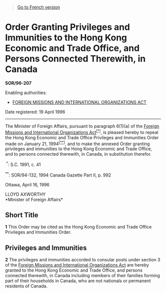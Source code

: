 > [Go to French version](/fr/Règlements/Décrets,%20ordonnances%20et%20règlements%20statutaires/96/207.md)

# Order Granting Privileges and Immunities to the Hong Kong Economic and Trade Office, and Persons Connected Therewith, in Canada

**SOR/96-207**

Enabling authorities: 
- [FOREIGN MISSIONS AND INTERNATIONAL ORGANIZATIONS ACT](/en/Acts/Statutes%20of%20Canada/1991/c.%2041.md)

Date registered: 19 April 1996

----------

The Minister of Foreign Affairs, pursuant to paragraph 6(1)(a) of the [Foreign Missions and International Organizations Act](/en/Acts/Statutes%20of%20Canada/1991/c.%2041.md)<sup><a href='#fn_SOR-96-207_e_hq_6179'>[*]</a></sup>, is pleased hereby to repeal the Hong Kong Economic and Trade Office Privileges and Immunities Order made on January 21, 1994<sup><a href='#fn_SOR-96-207_e_hq_6180'>[**]</a></sup>, and to make the annexed Order granting privileges and immunities to the Hong Kong Economic and Trade Office, and to persons connected therewith, in Canada, in substitution therefor.

<a name='fn_SOR-96-207_e_hq_6179'><sup> *</sup></a>: S.C. 1991, c. 41<br />

<a name='fn_SOR-96-207_e_hq_6180'><sup>**</sup></a>: SOR/94-132, 1994 Canada Gazette Part II, p. 992<br />

Ottawa, April 16, 1996


<p>LLOYD AXWORTHY<br />*Minister of Foreign Affairs*<br /></p>




## Short Title


**1** This Order may be cited as the Hong Kong Economic and Trade Office Privileges and Immunities Order.




## Privileges and Immunities


**2** The privileges and immunities accorded to consular posts under section 3 of the [Foreign Missions and International Organizations Act](/en/Acts/Statutes%20of%20Canada/1991/c.%2041.md) are hereby granted to the Hong Kong Economic and Trade Office, and persons connected therewith, in Canada including members of their families forming part of their households in Canada, who are not nationals or permanent residents of Canada.


